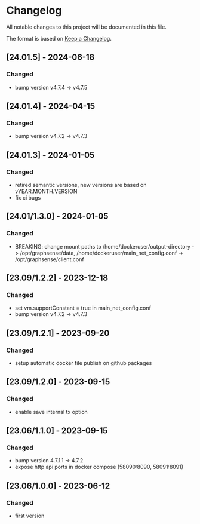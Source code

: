# Changelog
All notable changes to this project will be documented in this file.

The format is based on [Keep a Changelog](https://keepachangelog.com/en/1.0.0/).


## [24.01.5] - 2024-06-18
### Changed
- bump version v4.7.4 -> v4.7.5


## [24.01.4] - 2024-04-15
### Changed
- bump version v4.7.2 -> v4.7.3

## [24.01.3] - 2024-01-05
### Changed
- retired semantic versions, new versions are based on vYEAR.MONTH.VERSION
- fix ci bugs

## [24.01/1.3.0] - 2024-01-05
### Changed
- BREAKING: change mount paths to /home/dockeruser/output-directory -> /opt/graphsense/data, /home/dockeruser/main_net_config.conf -> /opt/graphsense/client.conf

## [23.09/1.2.2] - 2023-12-18
### Changed
- set vm.supportConstant = true in main_net_config.conf
- bump version v4.7.2 -> v4.7.3

## [23.09/1.2.1] - 2023-09-20
### Changed
- setup automatic docker file publish on github packages

## [23.09/1.2.0] - 2023-09-15
### Changed
- enable save internal tx option

## [23.06/1.1.0] - 2023-09-15
### Changed
- bump version 4.7.1.1 -> 4.7.2
- expose http api ports in docker compose (58090:8090, 58091:8091)

## [23.06/1.0.0] - 2023-06-12
### Changed
- first version